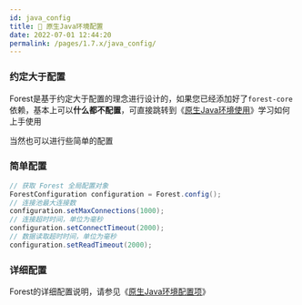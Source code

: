 ```yaml
---
id: java_config
title: 📐 原生Java环境配置
date: 2022-07-01 12:44:20
permalink: /pages/1.7.x/java_config/
---
```


### 约定大于配置

Forest是基于约定大于配置的理念进行设计的，如果您已经添加好了`forest-core`依赖，基本上可以<b>什么都不配置</b>，可直接跳转到《[原生Java环境使用](/pages/1.7.x/java_usage/)》学习如何上手使用

当然也可以进行些简单的配置

### 简单配置

```java
// 获取 Forest 全局配置对象
ForestConfiguration configuration = Forest.config();
// 连接池最大连接数
configuration.setMaxConnections(1000);
// 连接超时时间，单位为毫秒
configuration.setConnectTimeout(2000);
// 数据读取超时时间，单位为毫秒
configuration.setReadTimeout(2000);
```

### 详细配置

Forest的详细配置说明，请参见《[原生Java环境配置项](/pages/1.7.x/java_config_items/)》
